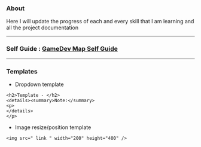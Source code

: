 ### About
Here I will update the progress of each and every skill that I am learning and all the project documentation  

---  
  
### Self Guide : [GameDev Map Self Guide](https://gamedevmap.com/)  

---  

### Templates  
  
  
- Dropdown template
```
<h2>Template - </h2>  
<details><summary>Note:</summary>  
<p>   
</details>
</p>
```


- Image resize/position template  
```
<img src=" link " width="200" height="400" />
```
